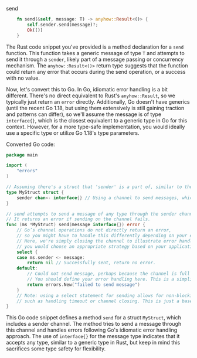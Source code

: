 send

```rust
    fn send(&self, message: T) -> anyhow::Result<()> {
        self.sender.send(message)?;
        Ok(())
    }
```


The Rust code snippet you've provided is a method declaration for a `send` function. This function takes a generic message of type `T` and attempts to send it through a `sender`, likely part of a message passing or concurrency mechanism. The `anyhow::Result<()>` return type suggests that the function could return any error that occurs during the send operation, or a success with no value.

Now, let's convert this to Go. In Go, idiomatic error handling is a bit different. There's no direct equivalent to Rust's `anyhow::Result`, so we typically just return an `error` directly. Additionally, Go doesn't have generics (until the recent Go 1.18, but using them extensively is still gaining traction and patterns can differ), so we'll assume the message is of type `interface{}`, which is the closest equivalent to a generic type in Go for this context. However, for a more type-safe implementation, you would ideally use a specific type or utilize Go 1.18's type parameters.

Converted Go code:

```go
package main

import (
    "errors"
)

// Assuming there's a struct that 'sender' is a part of, similar to the self in Rust.
type MyStruct struct {
    sender chan<- interface{} // Using a channel to send messages, which is idiomatic in Go for concurrency.
}

// send attempts to send a message of any type through the sender channel.
// It returns an error if sending on the channel fails.
func (ms *MyStruct) send(message interface{}) error {
    // Go’s channel operations do not directly return an error,
    // so you might have to handle this differently depending on your error handling strategy.
    // Here, we're simply closing the channel to illustrate error handling, but in a real scenario,
    // you would choose an appropriate strategy based on your application's needs.
    select {
    case ms.sender <- message:
        return nil // Successfully sent, return no error.
    default:
        // Could not send message, perhaps because the channel is full or closed.
        // You should define your error handling here. This is a simplification.
        return errors.New("failed to send message")
    }
    // Note: using a select statement for sending allows for non-blocking send or additional cases,
    // such as handling timeout or channel closing. This is just a base example.
}
```

This Go code snippet defines a method `send` for a struct `MyStruct`, which includes a sender channel. The method tries to send a message through this channel and handles errors following Go's idiomatic error handling approach. The use of `interface{}` for the message type indicates that it accepts any type, similar to a generic type in Rust, but keep in mind this sacrifices some type safety for flexibility.